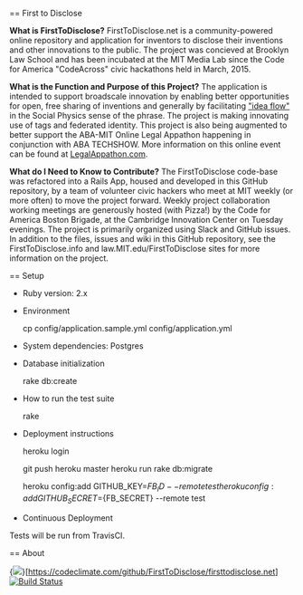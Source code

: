 == First to Disclose

**What is FirstToDisclose?**  FirstToDisclose.net is a community-powered online repository and application for inventors to disclose their inventions and other innovations to the public.  The project was concieved at Brooklyn Law School and has been incubated at the MIT Media Lab since the Code for America "CodeAcross" civic hackathons held in March, 2015.

**What is the Function and Purpose of this Project?** The application is intended to support broadscale innovation by enabling better opportunities for open, free sharing of inventions and generally by facilitating ["idea flow"](http://socialphysics.media.mit.edu) in the Social Physics sense of the phrase.  The project is making innovating use of tags and federated identity. This project is also being augmented to better support the ABA-MIT Online Legal Appathon happening in conjunction with ABA TECHSHOW.   More information on this online event can be found at [LegalAppathon.com](http://LegalAppathon.com).

**What do I Need to Know to Contribute?**  The FirstToDisclose code-base was refactored into a Rails App, housed and developed in this GitHub repository, by a team of volunteer civic hackers who meet at MIT weekly (or more often) to move the project forward.  Weekly project collaboration working meetings are generously hosted (with Pizza!) by the Code for America Boston Brigade, at the Cambridge Innovation Center on Tuesday evenings.  The project is primarily organized using Slack and GitHub issues.  In addition to the files, issues and wiki in this GitHub repository, see the FirstToDisclose.info and law.MIT.edu/FirstToDisclose sites for more information on the project.


== Setup

* Ruby version: 2.x

* Environment

  cp config/application.sample.yml config/application.yml

* System dependencies: Postgres

* Database initialization

  rake db:create

* How to run the test suite

  rake

* Deployment instructions

  heroku login

  git push heroku master
  heroku run rake db:migrate

  heroku config:add GITHUB_KEY=${FB_ID} --remote test
  heroku config:add GITHUB_SECRET=${FB_SECRET} --remote test

* Continuous Deployment 

Tests will be run from TravisCI. 

== About

{<img src="https://codeclimate.com/github/FirstToDisclose/firsttodisclose.net/badges/gpa.svg" />}[https://codeclimate.com/github/FirstToDisclose/firsttodisclose.net]
[![Build Status](https://travis-ci.org/FirstToDisclose/firsttodisclose.net.svg?branch=master)](https://travis-ci.org/FirstToDisclose/firsttodisclose.net)
